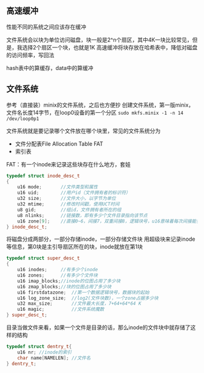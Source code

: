 ## 高速缓冲
性能不同的系统之间应该存在缓冲

文件系统会以块为单位访问磁盘，块一般是2^n个扇区，其中4K一块比较常见，但是，我选择2个扇区一个块，也就是1K
高速缓冲将块存放在哈希表中，降低对磁盘的访问频率，写回法

hash表中的算缓存，data中的算缓冲

## 文件系统
参考（直接装）minix的文件系统，之后也方便抄
创建文件系统，第一版minix，文件名长度14字节，在loop0设备的第一个分区
```sudo mkfs.minix -1 -n 14 /dev/loop0p1```

文件系统就是要记录哪个文件放在哪个块里，常见的文件系统分为
- 文件分配表File Allocation Table FAT
- 索引表

FAT：有一个inode来记录这些块存在什么地方，套娃
```c++
typedef struct inode_desc_t
{
    u16 mode;       //文件类型和属性
    u16 uid;        //用户id（文件拥有者的标识符）
    u32 size;       //文件大小，以字节为单位
    u32 mtime;      //修改时间戳，使用UCT时间
    u8 gid;         //组id，文件拥有者所在的组
    u8 nlinks;      //链接数，即有多少个文件目录指向该节点
    u16 zone[9];    //直接0~6，间接7，双重间接8，逻辑块号，u16意味着每次间接能多64个块
} inode_desc_t;
```
将磁盘分成两部分，一部分存储inode，一部分存储文件块
用超级块来记录inode等信息，第0块是主引导扇区所在的块，inode就放在第1块
```c++
typedef struct super_desc_t
{
    u16 inodes;     //有多少个inode
    u16 zones;      //有多少个文件块
    u16 imap_blocks;//inode的位图占用了多少块
    u16 zmap_blocks;//块的位图占用了多少块
    u16 firstdatazone;  //第一个数据逻辑块号，数据块的起始
    u16 log_zone_size;  //log2(文件块数)，一个zone占据多少块
    u32 max_size;       //文件最大长度，7+64+64*64 K
    u16 magic;          //文件系统魔数
} super_desc_t;
```

目录当做文件来看，如果一个文件是目录的话，那么inode的文件块中就存储了这样的结构
```c++
typedef struct dentry_t{
    u16 nr; //inode的索引
    char name[NAMELEN]; //文件名
} dentry_t;
```